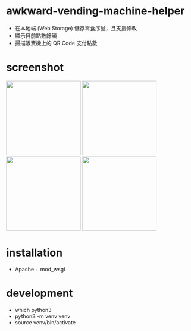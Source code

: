 # awkward-vending-machine-helper

- 在本地端 (Web Storage) 儲存零食序號，且支援修改
- 顯示目前點數餘額
- 掃描販賣機上的 QR Code 支付點數

# screenshot

<img src="https://github.com/user-attachments/assets/409a79dc-e874-434a-9451-98636bdd4b16" style="width: 200px;">
<img src="https://github.com/user-attachments/assets/8a664bc4-cf7c-40d0-8437-e016d898c1e5" style="width: 200px;">
<img src="https://github.com/user-attachments/assets/ace681b8-535a-4e65-a20a-8c44ddbbb42f" style="width: 200px;">
<img src="https://github.com/user-attachments/assets/c72071e9-bc70-4e36-a62c-b0357eb08267" style="width: 200px;">


# installation

- Apache + mod_wsgi

# development

- which python3
- python3 -m venv venv
- source venv/bin/activate
